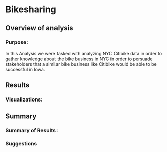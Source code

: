 # Bikesharing

## Overview of analysis 
### Purpose:
In this Analysis we were tasked with analyzing NYC Citibike data in order to gather knowledge about the bike business in NYC in order to persuade stakeholders that a similar bike business like Citibike would be able to be successful in Iowa.

## Results 
### Visualizations:

## Summary
### Summary of Results:
### Suggestions 
